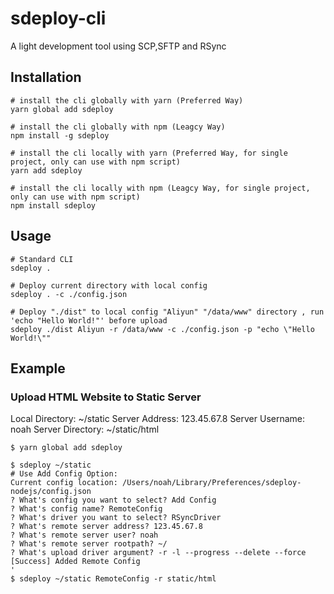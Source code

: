 # sdeploy-cli

A light development tool using SCP,SFTP and RSync

## Installation

```shell
# install the cli globally with yarn (Preferred Way)
yarn global add sdeploy

# install the cli globally with npm (Leagcy Way)
npm install -g sdeploy

# install the cli locally with yarn (Preferred Way, for single project, only can use with npm script)
yarn add sdeploy

# install the cli locally with npm (Leagcy Way, for single project, only can use with npm script)
npm install sdeploy
```

## Usage

```shell
# Standard CLI
sdeploy .

# Deploy current directory with local config
sdeploy . -c ./config.json

# Deploy "./dist" to local config "Aliyun" "/data/www" directory , run 'echo "Hello World!"' before upload
sdeploy ./dist Aliyun -r /data/www -c ./config.json -p "echo \"Hello World!\""
```

## Example

### Upload HTML Website to Static Server

Local Directory: ~/static
Server Address: 123.45.67.8
Server Username: noah
Server Directory: ~/static/html

```shell
$ yarn global add sdeploy

$ sdeploy ~/static
# Use Add Config Option:
Current config location: /Users/noah/Library/Preferences/sdeploy-nodejs/config.json
? What's config you want to select? Add Config
? What's config name? RemoteConfig
? What's driver you want to select? RSyncDriver
? What's remote server address? 123.45.67.8
? What's remote server user? noah
? What's remote server rootpath? ~/
? What's upload driver argument? -r -l --progress --delete --force
[Success] Added Remote Config
'
$ sdeploy ~/static RemoteConfig -r static/html
```

